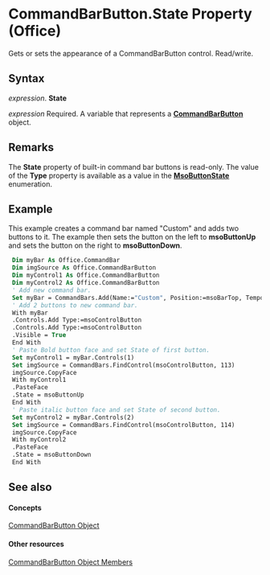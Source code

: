 
# CommandBarButton.State Property (Office)

Gets or sets the appearance of a CommandBarButton control. Read/write.


## Syntax

 _expression_. **State**

 _expression_ Required. A variable that represents a **[CommandBarButton](e6d8209d-2c87-f1b5-bc3f-d4e5e5d3ab73.md)** object.


## Remarks

The  **State** property of built-in command bar buttons is read-only. The value of the **Type** property is available as a value in the **[MsoButtonState](d16e17ef-5314-9c25-19aa-da856c2ac175.md)** enumeration.


## Example

This example creates a command bar named "Custom" and adds two buttons to it. The example then sets the button on the left to  **msoButtonUp** and sets the button on the right to **msoButtonDown**.


```vb
 Dim myBar As Office.CommandBar 
 Dim imgSource As Office.CommandBarButton 
 Dim myControl1 As Office.CommandBarButton 
 Dim myControl2 As Office.CommandBarButton 
 ' Add new command bar. 
 Set myBar = CommandBars.Add(Name:="Custom", Position:=msoBarTop, Temporary:=True) 
 ' Add 2 buttons to new command bar. 
 With myBar 
 .Controls.Add Type:=msoControlButton 
 .Controls.Add Type:=msoControlButton 
 .Visible = True 
 End With 
 ' Paste Bold button face and set State of first button. 
 Set myControl1 = myBar.Controls(1) 
 Set imgSource = CommandBars.FindControl(msoControlButton, 113) 
 imgSource.CopyFace 
 With myControl1 
 .PasteFace 
 .State = msoButtonUp 
 End With 
 ' Paste italic button face and set State of second button. 
 Set myControl2 = myBar.Controls(2) 
 Set imgSource = CommandBars.FindControl(msoControlButton, 114) 
 imgSource.CopyFace 
 With myControl2 
 .PasteFace 
 .State = msoButtonDown 
 End With 

```


## See also


#### Concepts


[CommandBarButton Object](e6d8209d-2c87-f1b5-bc3f-d4e5e5d3ab73.md)
#### Other resources


[CommandBarButton Object Members](69fe57fe-dabc-9379-283c-d0a51a775592.md)